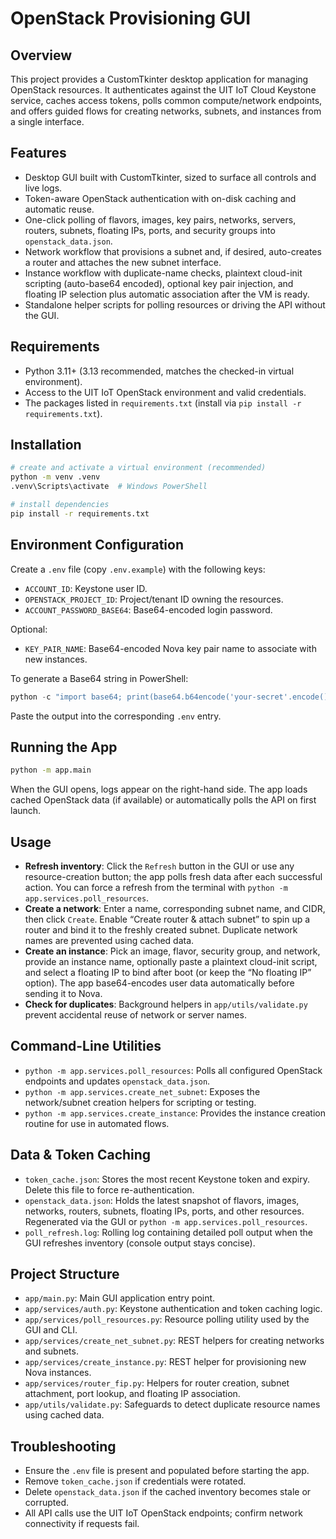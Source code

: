 # OpenStack Provisioning GUI

## Overview
This project provides a CustomTkinter desktop application for managing
OpenStack resources. It authenticates against the UIT IoT Cloud Keystone
service, caches access tokens, polls common compute/network endpoints, and
offers guided flows for creating networks, subnets, and instances from a
single interface.

## Features
- Desktop GUI built with CustomTkinter, sized to surface all controls and live logs.
- Token-aware OpenStack authentication with on-disk caching and automatic reuse.
- One-click polling of flavors, images, key pairs, networks, servers, routers,
  subnets, floating IPs, ports, and security groups into `openstack_data.json`.
- Network workflow that provisions a subnet and, if desired, auto-creates a router
  and attaches the new subnet interface.
- Instance workflow with duplicate-name checks, plaintext cloud-init scripting
  (auto-base64 encoded), optional key pair injection, and floating IP selection
  plus automatic association after the VM is ready.
- Standalone helper scripts for polling resources or driving the API without
  the GUI.

## Requirements
- Python 3.11+ (3.13 recommended, matches the checked-in virtual environment).
- Access to the UIT IoT OpenStack environment and valid credentials.
- The packages listed in `requirements.txt` (install via `pip install -r
  requirements.txt`).

## Installation
```bash
# create and activate a virtual environment (recommended)
python -m venv .venv
.venv\Scripts\activate  # Windows PowerShell

# install dependencies
pip install -r requirements.txt
```

## Environment Configuration
Create a `.env` file (copy `.env.example`) with the following keys:

- `ACCOUNT_ID`: Keystone user ID.
- `OPENSTACK_PROJECT_ID`: Project/tenant ID owning the resources.
- `ACCOUNT_PASSWORD_BASE64`: Base64-encoded login password.

Optional:
- `KEY_PAIR_NAME`: Base64-encoded Nova key pair name to associate with new
  instances.

To generate a Base64 string in PowerShell:
```powershell
python -c "import base64; print(base64.b64encode('your-secret'.encode()).decode())"
```
Paste the output into the corresponding `.env` entry.

## Running the App
```bash
python -m app.main
```
When the GUI opens, logs appear on the right-hand side. The app loads cached
OpenStack data (if available) or automatically polls the API on first launch.

## Usage
- **Refresh inventory**: Click the `Refresh` button in the GUI or use any resource-creation button; the app polls fresh data after each successful action. You can force a refresh from the terminal with `python -m app.services.poll_resources`.
- **Create a network**: Enter a name, corresponding subnet name, and CIDR, then click
  `Create`. Enable “Create router & attach subnet” to spin up a router and bind it
  to the freshly created subnet. Duplicate network names are prevented using cached data.
- **Create an instance**: Pick an image, flavor, security group, and network,
  provide an instance name, optionally paste a plaintext cloud-init script, and
  select a floating IP to bind after boot (or keep the “No floating IP” option).
  The app base64-encodes user data automatically before sending it to Nova.
- **Check for duplicates**: Background helpers in `app/utils/validate.py` prevent
  accidental reuse of network or server names.

## Command-Line Utilities
- `python -m app.services.poll_resources`: Polls all configured OpenStack endpoints and
  updates `openstack_data.json`.
- `python -m app.services.create_net_subnet`: Exposes the network/subnet creation helpers for
  scripting or testing.
- `python -m app.services.create_instance`: Provides the instance creation routine for use in
  automated flows.

## Data & Token Caching
- `token_cache.json`: Stores the most recent Keystone token and expiry. Delete
  this file to force re-authentication.
- `openstack_data.json`: Holds the latest snapshot of flavors, images, networks,
  routers, subnets, floating IPs, ports, and other resources. Regenerated via the
  GUI or `python -m app.services.poll_resources`.
- `poll_refresh.log`: Rolling log containing detailed poll output when the GUI
  refreshes inventory (console output stays concise).

## Project Structure
- `app/main.py`: Main GUI application entry point.
- `app/services/auth.py`: Keystone authentication and token caching logic.
- `app/services/poll_resources.py`: Resource polling utility used by the GUI and CLI.
- `app/services/create_net_subnet.py`: REST helpers for creating networks and subnets.
- `app/services/create_instance.py`: REST helper for provisioning new Nova instances.
- `app/services/router_fip.py`: Helpers for router creation, subnet attachment,
  port lookup, and floating IP association.
- `app/utils/validate.py`: Safeguards to detect duplicate resource names using cached
  data.

## Troubleshooting
- Ensure the `.env` file is present and populated before starting the app.
- Remove `token_cache.json` if credentials were rotated.
- Delete `openstack_data.json` if the cached inventory becomes stale or
  corrupted.
- All API calls use the UIT IoT OpenStack endpoints; confirm network
  connectivity if requests fail.
